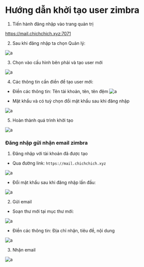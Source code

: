 # Hướng dẫn khởi tạo user zimbra

1. Tiến hành đăng nhập vào trang quản trị

https://mail.chichchich.xyz:7071

2. Sau khi đăng nhập ta chọn Quản lý:

![a](https://f5-zpcloud.zdn.vn/7872037760999401670/178063b64ec68398dad7.jpg)

3. Chọn vào cấu hình bên phải và tạo user mới

![a](https://f5-zpcloud.zdn.vn/4420160690404253603/2e3742b96cc9a197f8d8.jpg)

4. Các thông tin cần điền để tạo user mới:

- Điền các thông tin: Tên tài khoản, tên, tên đệm
![a](https://f5-zpcloud.zdn.vn/4281835693802608216/3220edaccfdc02825bcd.jpg)

- Mật khẩu và có tuỳ chọn đổi mật khẩu sau khi đăng nhập

![a](https://f5-zpcloud.zdn.vn/244691075430061943/cbff15e23692fbcca283.jpg)

5. Hoàn thành quá trình khởi tạo

![a](https://f5-zpcloud.zdn.vn/8582368730514399106/180796fcb38c7ed2279d.jpg)

### Đăng nhập gửi nhận email zimbra

1. Đăng nhập với tài khoản đã được tạo
- Qua đường link: `https://mail.chichchich.xyz`

![a](https://f5-zpcloud.zdn.vn/366230849316402925/d0e02ab473c4be9ae7d5.jpg)

- Đổi mật khẩu sau khi đăng nhập lần đầu: 

![a](https://f5-zpcloud.zdn.vn/2281797916800430739/2a8070b329c3e49dbdd2.jpg)

2. Gửi email
- Soạn thư mới tại mục thư mới:

![a](https://f4-zpcloud.zdn.vn/5304058614617277941/6a5789f6d2861fd84697.jpg)

- Điền các thông tin: Địa chỉ nhận, tiêu đề, nội dung

![a](https://f5-zpcloud.zdn.vn/9153271966934214073/1507028d5ffd92a3cbec.jpg)

3. Nhận email

![a](https://f5-zpcloud.zdn.vn/5116476462265376193/b2ae29337943b41ded52.jpg)

